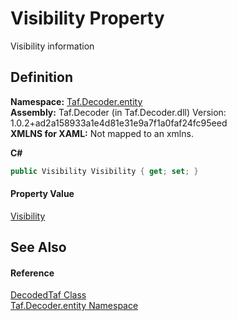 # Visibility Property


Visibility information



## Definition
**Namespace:** <a href="N_Taf_Decoder_entity.md">Taf.Decoder.entity</a>  
**Assembly:** Taf.Decoder (in Taf.Decoder.dll) Version: 1.0.2+ad2a158933a1e4d81e31e9a7f1a0faf24fc95eed  
**XMLNS for XAML:** Not mapped to an xmlns.

**C#**
``` C#
public Visibility Visibility { get; set; }
```



#### Property Value
<a href="T_Taf_Decoder_entity_Visibility.md">Visibility</a>

## See Also


#### Reference
<a href="T_Taf_Decoder_entity_DecodedTaf.md">DecodedTaf Class</a>  
<a href="N_Taf_Decoder_entity.md">Taf.Decoder.entity Namespace</a>  

